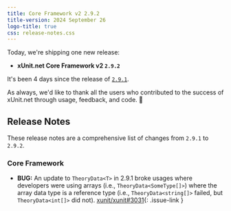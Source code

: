 ```yaml
---
title: Core Framework v2 2.9.2
title-version: 2024 September 26
logo-title: true
css: release-notes.css
---
```


Today, we're shipping one new release:

* **xUnit.net Core Framework v2 `2.9.2`**

It's been 4 days since the release of [`2.9.1`](/releases/v2/2.9.1).

As always, we'd like to thank all the users who contributed to the success of xUnit.net through usage, feedback, and code. 🎉

## Release Notes

These release notes are a comprehensive list of changes from `2.9.1` to `2.9.2`.

### Core Framework

* **BUG:** An update to `TheoryData<T>` in 2.9.1 broke usages where developers were using arrays (i.e., `TheoryData<SomeType[]>`) where the array data type is a reference type (i.e., `TheoryData<string[]>` failed, but `TheoryData<int[]>` did not). [xunit/xunit#3031](https://github.com/xunit/xunit/issues/3031){: .issue-link }
